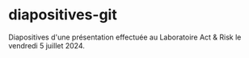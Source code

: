 # diapositives-git
Diapositives d'une présentation effectuée au Laboratoire Act &amp; Risk le vendredi 5 juillet 2024.
